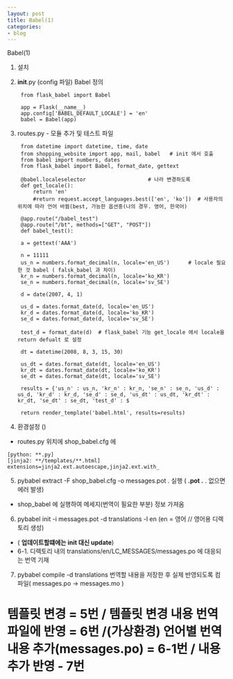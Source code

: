 ```yaml
---
layout: post
title: Babel(1)
categories:
- blog
---
```

Babel(1)


1. 설치

2. __init__.py (config 파일)  Babel 정의

        from flask_babel import Babel

        app = Flask(__name__)
        app.config['BABEL_DEFAULT_LOCALE'] = 'en'
        babel = Babel(app)


3. routes.py - 모듈 추가 및 테스트 파일

        from datetime import datetime, time, date
        from shopping_website import app, mail, babel   # init 에서 호출
        from babel import numbers, dates
        from flask_babel import Babel, format_date, gettext

        @babel.localeselector                    # 나라 변경하도록
        def get_locale():
            return 'en'
            #return request.accept_languages.best(['en', 'ko'])  # 사용자의 위치에 따라 언어 바뀜(best, 가능한 옵션중(나의 경우. 영어, 한국어)

        @app.route("/babel_test")
        @app.route("/bt", methods=["GET", "POST"])
        def babel_test():

        a = gettext('AAA')

        n = 11111
        us_n = numbers.format_decimal(n, locale='en_US')      # locale 필요한 것 babel ( falsk_babel 과 차이)
        kr_n = numbers.format_decimal(n, locale='ko_KR')
        se_n = numbers.format_decimal(n, locale='sv_SE')

        d = date(2007, 4, 1)

        us_d = dates.format_date(d, locale='en_US')
        kr_d = dates.format_date(d, locale='ko_KR')
        se_d = dates.format_date(d, locale='sv_SE')

        test_d = format_date(d)  # flask_babel 기능 get_locale 에서 locale을  return defualt 로 설정

        dt = datetime(2008, 8, 3, 15, 30)

        us_dt = dates.format_date(dt, locale='en_US')
        kr_dt = dates.format_date(dt, locale='ko_KR')
        se_dt = dates.format_date(dt, locale='sv_SE')

        results = {'us_n' : us_n, 'kr_n' : kr_n, 'se_n' : se_n, 'us_d' : us_d, 'kr_d' : kr_d, 'se_d' : se_d, 'us_dt' : us_dt, 'kr_dt' : kr_dt, 'se_dt' : se_dt, 'test_d' : $

        return render_template('babel.html', results=results)


 4. 환경설정  ()
  *  routes.py 위치에  shop_babel.cfg  에
  
    [python: **.py]
    [jinja2: **/templates/**.html]
    extensions=jinja2.ext.autoescape,jinja2.ext.with_
    
 5. pybabel extract -F shop_babel.cfg -o messages.pot . 실행   ( **.pot .** . 없으면 에러 발생) 
 * shop_babel 에 실행하여 메세지(번역이 필요한 부분) 정보 가져옴
 
 6. pybabel init -i messages.pot -d translations -l en    (en = 영어 // 영어용 디렉토리 생성)
 * ( **업데이트할떄에는 init 대신 update**)
 * 6-1. 디렉토리 내의 translations/en/LC_MESSAGES/messages.po 에 대응되는 번역 기재
 
 7. pybabel compile -d translations 번역할 내용을 저장한 후 실제 반영되도록 컴파일( messages.po -> messages.mo )

# 템플릿 변경 = 5번 /  템플릿 변경 내용 번역 파일에 반영 = 6번   /(가상환경) 언어별 번역 내용 추가(messages.po) = 6-1번 / 내용 추가 반영 - 7번 
